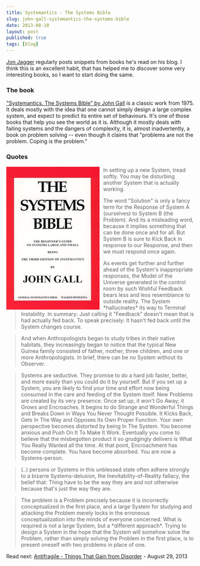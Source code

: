 ```yaml
---
title: Systemantics - The Systems Bible
slug: john-gall-systemantics-the-systems-bible
date: 2013-08-10
layout: post
published: true
tags: [blog]
---
```



[Jon Jagger](http://jonjagger.blogspot.com/) regularly posts snippets from books he's read on his blog. I think this is an
 excellent habit, that has helped me to discover some very interesting books, so I want to start doing the same.

### The book

["Systemantics. The Systems Bible" by John Gall](http://www.amazon.com/dp/B00AK1BIDM/ref=r_soa_w_d) is a classic work from 1975. It deals mostly with the idea that one cannot
simply design a large complex system, and expect to predict its entire set of behaviours. It's one of those books that
help you see the world as it is. Although it mostly deals with failing systems and the dangers of complexity, it is,
almost inadvertently, a book on problem solving -- even though it claims that "problems are not the problem. Coping is the problem."

### Quotes

<img style="float:left;margin-right: 10px" src="/img/books/systemantics.jpg" alt="Systemantics - The Systems Bible">

<blockquote>In setting up a new System, tread softly. You may be disturbing another System that is actually working.</blockquote>

<blockquote>The word "Solution" is only a fancy term for the Response of System A (ourselves) to System B (the Problem). And its a
misleading word, because it implies something that can be done once and for all. But System B is sure to Kick Back in response
to our Response, and then we must respond once again.</blockquote>

<blockquote>As events get further and further ahead of the System's inappropriate responses, the Model of the Universe
generated in the control room by such Wishful Feedback bears less and less resemblance to outside reality.
The System *hallucinates* its way to Terminal Instability. In summary:
Just calling it "Feedback" doesn't mean that is had actually fed back. To speak precisely: It hasn't fed back
until the System changes course.</blockquote>

<blockquote>And when Anthropologists began to study tribes in their native habitats, they increasingly began to notice
that the typical New Guinea family consisted of father, mother, three children, and one or more Anthropologists.
In brief, there can be no System without its Observer.</blockquote>

<blockquote>Systems are seductive. They promise to do a hard job faster, better, and more easily than you could do it by yourself.
But if you set up a System, you are likely to find your time and effort now being consumed in the care and feeding
of the System itself. New Problems are created by its very presence. Once set up, it won't Go Away; it Grows
and Encroaches. It begins to do Strange and Wonderful Things and Breaks Down in Ways You Never Thought Possible.
It Kicks Back, Gets In The Way and Opposes Its Own Proper Function. Your own perspective becomes distorted by being In
The System. You become anxious and Push On It To Make It Work. Eventually you come to believe that the misbegotten product
it so grudgingly delivers is What You Really Wanted all the time. At that point, Encroachment has become complete. You have
become absorbed. You are now a Systems-person.</blockquote>

<blockquote>(..) persons or Systems in this unblessed state often adhere strongly to a bizarre Systems-delusion, the
Inevitability-of-Reality fallacy, the belief that: Thing have to be the way they are and not otherwise because that's
just the way they are.</blockquote>

<blockquote>The problem is a Problem precisely because it is incorrectly conceptualized in the first place, and a large System for
studying and attacking the Problem merely locks in the erroneous conceptualization into the minds of everyone concerned.
What is required is not a large System, but a *different approach*. Trying to design a System in the hope that the
System will somehow solve the Problem, rather than simply solving the Problem in the first place, is to present oneself
with two problems in place of one.</blockquote>

Read next: [Antifragile - Things That Gain from Disorder](/2013/08/antifragile-nassim-nicholas-taleb/) - August 29, 2013